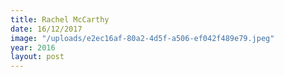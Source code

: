 ```yaml
---
title: Rachel McCarthy
date: 16/12/2017
image: "/uploads/e2ec16af-80a2-4d5f-a506-ef042f489e79.jpeg"
year: 2016
layout: post
---
```

